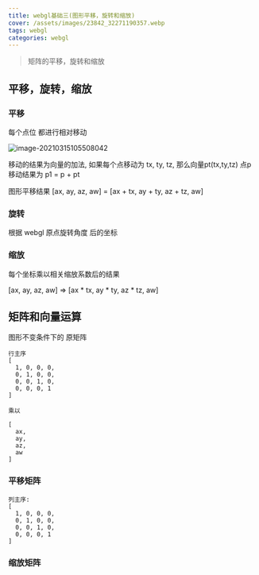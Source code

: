 ```yaml
---
title: webgl基础三(图形平移，旋转和缩放)
cover: /assets/images/23842_32271190357.webp
tags: webgl
categories: webgl
---
```




> 矩阵的平移，旋转和缩放


## 平移，旋转，缩放

### 平移

每个点位 都进行相对移动

![image-20210315105508042](post_images/平移/image-20210315105508042.png)

移动的结果为向量的加法, 如果每个点移动为 tx, ty, tz, 那么向量pt(tx,ty,tz)
点p 移动结果为 p1 = p + pt


图形平移结果 [ax, ay, az, aw] = [ax + tx, ay + ty, az + tz, aw]

### 旋转

根据 webgl 原点旋转角度 后的坐标

### 缩放

每个坐标乘以相关缩放系数后的结果

[ax, ay, az, aw] => [ax * tx, ay * ty, az * tz, aw]


## 矩阵和向量运算

图形不变条件下的 原矩阵

```
行主序
[
  1, 0, 0, 0,
  0, 1, 0, 0,     
  0, 0, 1, 0,
  0, 0, 0, 1
]

乘以

[
  ax,
  ay,
  az,
  aw
]

```

### 平移矩阵


```
列主序: 
[
  1, 0, 0, 0,
  0, 1, 0, 0,
  0, 0, 1, 0,
  0, 0, 0, 1
]
```


### 缩放矩阵
